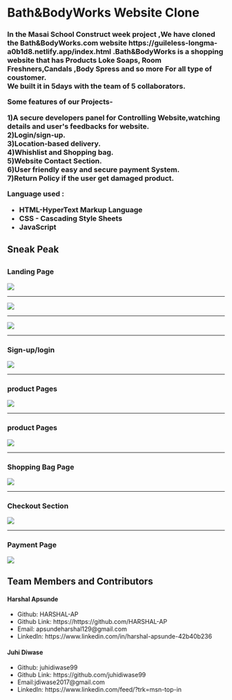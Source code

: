 <html>
  <h1>Bath&BodyWorks  Website Clone</h1>
  <h3>In the Masai School Construct week project ,We have cloned the Bath&BodyWorks.com website https://guileless-longma-a0b1d8.netlify.app/index.html  .Bath&BodyWorks is a shopping website that has Products Loke Soaps, Room Freshners,Candals ,Body Spress and so more For all type of coustomer.
    <br>  We built it in 5days with the team of 5 collaborators.</p>
   <p> Some features of our Projects-</p>
  <p> 1)A secure developers panel for Controlling Website,watching details and user's feedbacks for website.
    <br>2)Login/sign-up.
    <br>3)Location-based delivery.
    <br>4)Whishlist and Shopping bag.
    <br>5)Website Contact Section.
    <br>6)User friendly easy and secure payment System.
    <br>7)Return Policy if the user get damaged product.</p>
  <p>Language used :</P
  <p><ul><li>HTML-HyperText Markup Language</li>
  <li>CSS - Cascading Style Sheets</li>
  <li>JavaScript</li></ul><p>
  <h2>Sneak Peak<h2>
  <h3>Landing Page</h3>
  <img src="/imges/home page1.png"/>
      <hr>
  <img src="/imges/home2.png"/>
  <hr>
  <img src="/imges/home3.png"/>
    <hr>
  <h3>Sign-up/login</h3>
  <img src="/imges/login.png"/>
  <hr>
  <h3>product Pages</h3>
  <img src="/imges/Product page.png"/>
    <hr>
  <h3>product Pages</h3>
  <img src="/imges/Product page2.png"/>
    <hr>
    <h3>Shopping Bag Page</h3>
  <img src="/imges/bag.png"/>
    <hr>
  <h3>Checkout Section</h3>
  <img src="/imges/checkoutpage.png"/>  
   <hr>
   <h3>Payment Page</h3>
<img src="/imges/Paymentpage.png"/>  
    
  <h2>Team Members and Contributors</h2>
  


  <h4>Harshal Apsunde</h4>
    <ul><li>Github: HARSHAL-AP</li>
      <li>Github Link: https://https://github.com/HARSHAL-AP</li>
      <li>Email: apsundeharshal129@gmail.com</li>
      <li>LinkedIn: https://www.linkedin.com/in/harshal-apsunde-42b40b236</li></ul>

  <h4>Juhi Diwase</h4>
   <ul><li>Github: juhidiwase99</li>
     <li>Github Link: https://github.com/juhidiwase99</li>
     <li>Email:jdiwase2017@gmail.com</li>
     <li>LinkedIn: https://www.linkedin.com/feed/?trk=msn-top-in</li></ul>  
      
  </html>
